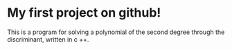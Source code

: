 # My first project on github!
This is a program for solving a polynomial of the second degree through the discriminant, written in c ++.
